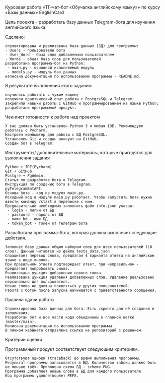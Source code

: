 Курсовая работа «ТГ-чат-бот «Обучалка английскому языку»» по курсу «Базы данных» EnglishCard

Цель проекта - разработать базу данных Telegram-бота для изучения английского языка.

Сделано:

    спроектирована и реализована база данных (БД) для программы:
    - Users - пользователи бота
    - User_Word - база слов добавляемая пользователем
    - Words - общая база слов для пользователей
    разработана программа-бот на Python:
     - main.py - основной исполняемый модуль
     - models.py - модуль баз данных
    написана документация по использованию программы - README.md.

В результате выполнения этого задания:

    научились работать с чужим кодом;
    получили практический опыт работы с PostgreSQL и Telegram;
    закрепили навыки работы с GitHub и программированием на языке Python;
    разработали программный продукт.

Чек-лист готовности к работе над проектом

    У вас должен быть установлен Python 3 и любая IDE. Рекомендуем работать с Pycharm.
    Настроен компьютер для работы с БД PostgreSQL.
    Установлен Git и создан аккаунт на GitHub.
    Cоздан бот в Telegram:
    
Инструменты/ дополнительные материалы, которые пригодятся для выполнения задания

    Python + IDE(Pycharm).
    Git + GitHub.
    Postgre + PgAdmin.
    Статья по разработке бота в Telegram.
    Инструкция по созданию бота в Telegram.
    pyTelegramBotAPI.
    Основа бота - код из модуля main.py.
    Исходный код в модуле main.py работает. Чтобы запустить бота нужно ввести команду /start в переписке с ним.
    Предварительно необходимо заполнить файл info.json указав:
     - login - логин от БД
     - password - пароль от БД
     - name_bd - имя БД
     - token_bot - токен от телеграм бота

Разработана программа-бота, которая должна выполняет следующие действия.

    Заполнет базу данных общим набором слов для всех пользователей (10 слов). Данные читаются из файла tests_data.json 
    Спрашивает перевод слова, предлагая 4 варианта ответа на английском языке в виде кнопок.
    При правильном ответе подтверждает ответ, при неправильном - предлагает попробовать снова.
    Реализована функция добавления нового слова.
    Реализована функция удаления добавленных слов. Удаление реальзовано персонально для пользователя.
    Новые слова не должны появляться у других пользователей.
    Работа с ботом после запуска начинается с приветственного сообщения.

Правила сдачи работы

    Спроектирована база данных для бота. Есть скрипты для её создания и заполнения.
    Разработан бот и все части кода объединены в главной ветке (master/main).
    Написана документация по использованию программы.
    В личном кабинете отправлена ссылка на репозиторий с решением.

Критерии оценки

Программный продукт соответствует следующим критериям.

    Отсутствуют ошибки (traceback) во время выполнения программы.
    Результат программы записывается в БД. Количество таблиц должно быть не меньше трёх. Приложена схема БД - scheme.PNG.
    Программа добавляет новые слова в БД для каждого пользователя.
    Код программы удовлетворяет PEP8. 

